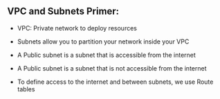 ## VPC and Subnets Primer:

- VPC: Private network to deploy resources

- Subnets allow you to partition your network inside your VPC

- A Public subnet is a subnet that is accessible from the internet

- A Public subnet is a subnet that is not accessible from the internet

- To define access to the internet and between subnets, we use Route tables
